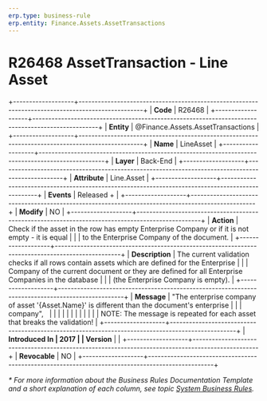 ```yaml
---
erp.type: business-rule
erp.entity: Finance.Assets.AssetTransactions
---
```


# R26468 AssetTransaction - Line Asset
+-------------------+--------------------------------------------------------------------------------------------------+
| **Code**          | R26468                                                                                           |
+-------------------+--------------------------------------------------------------------------------------------------+
| **Entity**        | @Finance.Assets.AssetTransactions                                                                                 |
+-------------------+--------------------------------------------------------------------------------------------------+
| **Name**          | LineAsset                                                                                        |
+-------------------+--------------------------------------------------------------------------------------------------+
| **Layer**         | Back-End                                                                                         |
+-------------------+--------------------------------------------------------------------------------------------------+
| **Attribute**     | Line.Asset                                                                                       |
+-------------------+--------------------------------------------------------------------------------------------------+
| **Events**        | Released +                                                                                       |
+-------------------+--------------------------------------------------------------------------------------------------+
| **Modify**        | NO                                                                                               |
+-------------------+--------------------------------------------------------------------------------------------------+
| **Action**        | Check if the asset in the row has empty Enterprise Company or if it is not empty - it is equal   |
|                   | to the Enterprise Company of the document.                                                       |
+-------------------+--------------------------------------------------------------------------------------------------+
| **Description**   | The current validation checks if all rows contain assets which are defined for the Enterprise    |
|                   | Company of the current document or they are defined for all Enterprise Companies in the database |
|                   | (the Enterprise Company is empty).                                                               |
+-------------------+--------------------------------------------------------------------------------------------------+
| **Message**       | \"The enterprise company of asset \'{Asset.Name}\' is different than the document\'s enterprise  |
|                   | company\",                                                                                       |
|                   |                                                                                                  |
|                   |                                                                                                  |
|                   |                                                                                                  |
|                   | NOTE: The message is repeated for each asset that breaks the validation!                         |
+-------------------+--------------------------------------------------------------------------------------------------+
| **Introduced In   | 2017                                                                                             |
| Version**         |                                                                                                  |
+-------------------+--------------------------------------------------------------------------------------------------+
| **Revocable**     | NO                                                                                               |
+-------------------+--------------------------------------------------------------------------------------------------+

*\* For more information about the Business Rules Documentation Template and a short explanation of each column, see
topic [System Business Rules](../templates/template-description-system-business-rules.md).*
